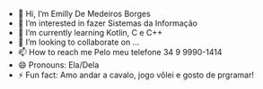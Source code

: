 - 👋 Hi, I’m Emilly De Medeiros Borges
- 👀 I’m interested in fazer Sistemas da Informação
- 🌱 I’m currently learning Kotlin, C e C++  
- 💞️ I’m looking to collaborate on ...
- 📫 How to reach me Pelo meu telefone 34 9 9990-1414
- 😄 Pronouns: Ela/Dela
- ⚡ Fun fact: Amo andar a cavalo, jogo vôlei e gosto de prgramar!

<!---
EmillyMedeirosBorges/EmillyMedeirosBorges is a ✨ special ✨ repository because its `README.md` (this file) appears on your GitHub profile.
You can click the Preview link to take a look at your changes.
--->
